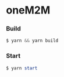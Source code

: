 # oneM2M

### Build

```powershell
$ yarn && yarn build
```

### Start

```powershell
$ yarn start
```